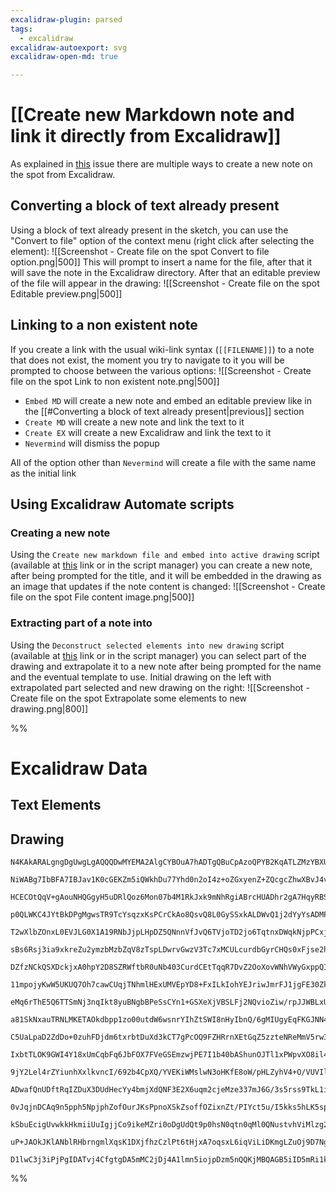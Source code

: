```yaml
---
excalidraw-plugin: parsed
tags:
  - excalidraw
excalidraw-autoexport: svg
excalidraw-open-md: true

---
```


# [[Create new Markdown note and link it directly from Excalidraw]]

As explained in [this](https://github.com/zsviczian/obsidian-excalidraw-plugin/issues/2008) issue there are multiple ways to create a new note on the spot from Excalidraw.

## Converting a block of text already present

Using a block of text already present in the sketch, you can use the "Convert to file" option of the context menu (right click after selecting the element):
![[Screenshot - Create file on the spot Convert to file option.png|500]]
This will prompt to insert a name for the file, after that it will save the note in the Excalidraw directory. After that an editable preview of the file will appear in the drawing:
![[Screenshot - Create file on the spot Editable preview.png|500]]

## Linking to a non existent note

If you create a link with the usual wiki-link syntax (`[[FILENAME]]`) to a note that does not exist, the moment you try to navigate to it you will be prompted to choose between the various options:
![[Screenshot - Create file on the spot Link to non existent note.png|500]]
- `Embed MD` will create a new note and embed an editable preview like in the [[#Converting a block of text already present|previous]] section
- `Create MD` will create a new note and link the text to it
- `Create EX` will create a new Excalidraw and link the text to it
- `Nevermind` will dismiss the popup

All of the option other than `Nevermind` will create a file with the same name as the initial link

## Using Excalidraw Automate scripts

### Creating a new note

Using the `Create new markdown file and embed into active drawing` script (available at [this](https://github.com/zsviczian/obsidian-excalidraw-plugin/blob/master/ea-scripts/Create%20new%20markdown%20file%20and%20embed%20into%20active%20drawing.md) link or in the script manager) you can create a new note, after being prompted for the title, and it will be embedded in the drawing as an image that updates if the note content is changed:
![[Screenshot - Create file on the spot File content image.png|500]]

### Extracting part of a note into

Using the `Deconstruct selected elements into new drawing` script (available at [this](https://github.com/zsviczian/obsidian-excalidraw-plugin/blob/master/ea-scripts/Deconstruct%20selected%20elements%20into%20new%20drawing.md) link or in the script manager) you can select part of the drawing and extrapolate it to a new note after being prompted for the name and the eventual template to use.
Initial drawing on the left with extrapolated part selected and new drawing on the right:
![[Screenshot - Create file on the spot Extrapolate some elements to new drawing.png|800]]


%%
# Excalidraw Data
## Text Elements
## Drawing
```compressed-json
N4KAkARALgngDgUwgLgAQQQDwMYEMA2AlgCYBOuA7hADTgQBuCpAzoQPYB2KqATLZMzYBXUtiRoIACyhQ4zZAHoFAc0JRJQgEYA6bGwC2CgF7N6hbEcK4OCtptbErHALRY8RMpWdx8Q1TdIEfARcZgRmBShcZQUebQAWbQBGGjoghH0EDihmbgBtAF1+CFw4OABlKKhxVFAwSHUMmogiZWlU+oZCBAoAIVxsAGtlUmEOYgBhNnw2Um4IAGIAMRWA

NiWABg7IbBFA7IBJav1K0cGEKZm5iQWkhDu77Yhd0n2oI4z+oZGxyenZ+ZQcgcZhwXBvJ4vN4ffRLQj4fCVGDBeaCDyQvZZd7HU5sc4AdRI6m4fHAO0xhxxQLxCCRKIkaJIGNeWJhACVhG0OOFcmgkvxySzKRkAPJg7BqGDcJIbDYC54U7EZJacKBLXD6eFStAAVnlUNZxxV2XKhCMNSSq31iphABUsFAAIKtLgSYIAMygzOhVPBTtebAokhCxG4

HCECOtQqV+gAouNHQGgyH5uDRlQoz6Mon07b4M1RkJxk9mNhRgiABrcHUADhr2gA7HqyRBS+X8ABNbjxACccWbnSMbAM3DqnXoBCEFrJAF9M4aMhyi8RucxeehC8X5SMSKbzSS5S2d8RKgg4NXt6QSABZNjEBDx3CaYKhtDughhS8kS4AtBjyC9NMr7oMsSy9KsNY6tskBsggygRuC8ygbGSQTBMECzvq/ykAACgQCAyDU/7PNYE7MF8wybsBeRk

p0QLWKC4JYtBkDPgMgwsTR9TcYsqzxKsPCrCkAo8QsvQ8L0GySSxkALDWvQ1j2dYyYsADMPCqUkmkqbcPZJHpNYYdxYBFLRYBccZiwTLGEwACJoTpsarE5sZQSJnQLLZjpebZPY6asParA2fE6ap8SqRFPBGdxpmWUGahIO5FmiSsSzrFs7myalvRLIZmWLKlNZLPEOm5asqmyjpDYTOplVmbF3HJR5Tm2TwEzCWZWWqbGPaxhlnWLDZtnDR1xmy

T2wXlbZOnxL0EVJLG0X1A19RNbJjpLHpDZ5QNnnVfJvQ6TVjoTD2jo6TqtnxDWqkNjpPCxjw8RJId9VJbtTY6j2z1HfEjq9IFOmOttlqjZZCyqeJrVg6JSS2aDWxvWZa2LLWmlJDDHm2T1qk6m5u3easGw8JjsltUkNYbH5+W3ETEwbCVSPGSjCw9j22PY0d1lLLGSw6XNLmrPdsY1iLi000kDbxFLd1M41u2qTW/3/Tp332fZF1LBMvTazpqE6q

sBs6Rsj3ia9xkreZu2ymzbMzbZqV8zTspLDwrvGwzV3Tc7xMCULcurdbGyrCHQs0xFjse2hDk+xFEUe/p+lLSZ71jYssptW1evrKlHuOhs+cJ0JYdB1JUnJ5bLMTEstmXfjacLLGDaxo6Lc6bZvR9X1/k8A2Gx96FWk3YZAdWw3UtK0r/M9hMOqz6rDbA8DoWOvEOpr3rrXqapFep+D10BQFqva70p/+QDtv3eFOq43rJOOkk52jyzvf8fxVWxr0

DZfzNCkQSXDckjxA0hpY2D8SZRWftbR0uNb403CurdCEtTqqR7DvZ2OoXovWNhVWyGxppQIbisSS0kaYrFsg2ChpUtbxAmCVGmtlKayn6g3VY9NmG72RrtFYN8b7UMdGdam3CljN2bkDHszCWHg3XpIzhzNhGyLIblDYlNqHxAZlI0STCOHwMkYjC2e9RKOnzjo4ReM8bUMUbtPGViG48BMXVAxXCG5/VseDFYPAdSeP5n3UxdidRuNhjwWRhD3E

11mpojyKwW5UKUQ7Oh7cawCUqjTNhmlHExUMVEpYD8+FxILkIohYEJriwJmrFJ1jgFE30Zk5xYSpYVKKb0R0qilETXUTpSmqkTEzQ2HDDJy0snrVXngyJWUcmePrvUiqYzUZeOqfdB+My5HyxcY6EmjSwlJO8TTL+XjNmiU8RjA5HkkjBKYSswORTXKkOEa7WJwibIJIYYpGUsyFhsOugMlOdSUpa0Nugx53TClhKumImmAiGxvIuuFC5oS/nGJO

eMq6rThE5Q6TTSmNj3nqIkt8yuBNgbBPeSsCYn1+GSXeXjVBSLFj2NQvioZiw/rpJJWBLxUzRJfwbBI95RzeV3w2OwiutEVoYGCJkE01Jzj5DMtAYEjEITuQgGxIYnFdpmzLp0hSSkdoN23lpUmixE4GX8vxQSKR4XNWcs5TlWNvLeRBaJQ+wV6EK3CpFI6Q0HKjwgPFao6qilgVytQ3KxVSpJOWTTaqtU2VpU2Jcse7juq9XeUNEaC8Q6qW9rtW

a81SkNxauTRNLMKETAOkdbpp1zo00utdW6wsnrYIhZtSWI8nHyIbnQ/6gMIUgyEqFKGJNN4Iyqnjb6lqO2rPBtjNBFiIW2SJsOmm5NKZOtOXTBmF0boY0nbUzt4M0K815vzbqNrhai1FnrGW0tVbs1jJzK1414iIM1trXWyCDZG2dqbCSoUlbNPNvu6dokX2Rx9q7d2PsX0vo9oJQSHtbZ+SfWpVS4Gg7RyQUHOOgKG6yhNR7UO/sp1XPBpadDeG

C5UaLpaD2ZdDo+0zuhFDjdm6txrbtDuXd3kCT7gPcOQ9FZHRrnXEtGqZ5zzteNReMmV5rw3hLLeoDo3XRaU/EjSbRIz1PmfVJF87YruvnA3aZzH6PxmkkwKyGNMs2bl/H+8C/5JL1sA7eYDTNRRXVLPixHgOkdA9muyWHAEoLQcbTBvRm3W1wfgsBsCoIsfIZQu6Si6HPM49onj7DaWgRITUwZvzskCIEdQ0RBbwYCMCR5GRfiwm8J3ol5RqKinq

IxbtTLOK9GWI4Y18xUmCqbFq6JbFOX7FVeGSEmzwjPE7I1b40bAShunOJTl1xPWpvXO8il4R8S3UN0YckrLrLqFXWko1vBJWlEA3BWUl9OX16CRyysXJDWNthOac1sJ7T3ldJ6bo/pbKGn5Z+QehFkzStRusfM0bSycvGLu8DglRTtn9bEk2Yl91MHQoluc1b6zoWNfudt65aE9szteTlz5FylE3MR0y5CwKTvS3K0Yia2PKmKye/8vh52vnUPRT

9jY2Lel4rZYiunhXxlkvncI/692b4CpXQ/YVEKiWMslwN3oHKfE8oW/pHLZyhV4+O/VUVIlxVNGyBRH4y5ZWWXoiCMESq5Wqo4vTzVtzWHmoHZinVylw4aUNXrPSpqWOC1cl6oLwWZ0Ot8v5QKrrQoevUomv1kgEqBrCcGvVWf0qhqKmTlKkacsxox4llN3caZFvao5OyGaaYTSzTmlxc1NKLRY2WitLato59EsdatF0UUNpXY9Z6QGCug48t2gG

ADwafQnUDftRqIZDuX3DUdHecYy4bmjXdQNF3E2X6uqm2cjeMze337mJ6G/3s5rss9TkL1i2vdLW9LG1ZBf/crBj1itY6x/yFl+rPqJCbBJH+ixmBrnD7Ehh7JBp5kHDBs3uDBnH7GJvqmhlAUHERlHNHB7DhgnCHmgWRjnCsHBhMFnD7PnIXD7KDMAR5MwiQkQaJE3C3G3DTNXLXLXO3J3CbDxr3P3O8ppIrEJixgDLPPPCppPBxg3BNEvMTuDN

0vJqjnDCAq9n5pph5NpjphZofOurJKsPpnoXSkZsoffOZixnZt/PIYct5u/I5kks5hLK5sptAh5kwR5Agp/s7DArwnrKFrhsgRFlFnhjFgQhftkhQg8k0lqqlrQoXljJlv5NlhLpPuMsVkYaBPVqViweIuNqjOoutuoSzCsJTJ9n8nkaBK1oLhUQUYURPiBtkn1kDA4myhUSNnyi0e4eMjNqjmtjll/BUZ4hUYbnUSDg0eMjEtYREREidjQokodk

kSbuEcigUvwkkHkmiiUuIgjjCo9ikeMZri0oDgUdQt9p0hsN0qtn0qMl0QNustvhViMlzg2JDjvtDh0VpOrqkQNijjNPjv0ejnruzoArjvsf5tkkTtQrTlCaToknpJTnQnCssQNrGIzqlgCkzjdg3JCsCdIrCl8QcaBCimLn9misVILsLroqLrcaBNLqjsYg2BjkonLlSgrjDgymCRoeMlrrNmssdrsg2LrnypgoriZsEsKqbn5tAGwHADhOYIMO

uP+JAOkJKlANblRHbrngmlXqsK1DXjfhzCzlPt6tHjxA7oqsxL6iqViLiDKmgLZuOj9D7NgflK7pHvZKaXRAqk7paRpiRBwGROqb8JqX8vGu8htD3mQRQbtNZFHman7HustLRDOJhC2AaFKmcAgGKFAOwCCGGBGPgPKO6OQJkLBOMEwIQBwMoKOLRBgBwE+C+NwECFOObtgEQOeGgM2QgObvWZkE2aQC2bWcIFAEQNyP2VOKmZ0HYAAFYIDYA5Dl

D1lwC3j3iPjPgIDATvj4CfgtgDA5mMC2jDj4A1lmn5iojpDzm5nQQKjMBQAGB5iID5mRi1kzBDAbncBbk7k8T4ChBOiXkHlHlPn4CzjgBzh0DujwjhCjgpkzhAA=
```
%%